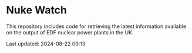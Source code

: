 # Nuke Watch

This repository includes code for retrieving the latest information available on the output of EDF nuclear power plants in the UK.

Last updated: 2024-08-22 09:13